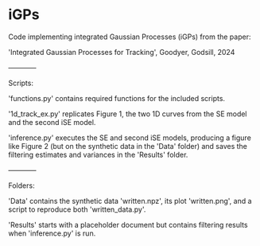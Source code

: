 # iGPs
Code implementing integrated Gaussian Processes (iGPs) from the paper: 

'Integrated Gaussian Processes for Tracking', Goodyer, Godsill, 2024

––––––––

Scripts:

'functions.py' contains required functions for the included scripts.
    
'1d_track_ex.py' replicates Figure 1, the two 1D curves from the SE model and the second iSE model.
    
'inference.py' executes the SE and second iSE models, producing a figure like Figure 2 (but on the synthetic data in the 'Data' folder) and saves the filtering estimates and variances in the 'Results' folder.

––––––––

Folders:

'Data' contains the synthetic data 'written.npz', its plot 'written.png', and a script to reproduce both 'written_data.py'.
    
'Results' starts with a placeholder document but contains filtering results when 'inference.py' is run.
